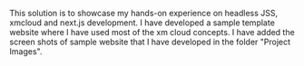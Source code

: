 This solution is to showcase my hands-on experience on headless JSS, xmcloud and next.js development. I have developed a sample template website where I have used most of the xm cloud concepts.
I have added the screen shots of sample website that I have developed in the folder "Project Images".

